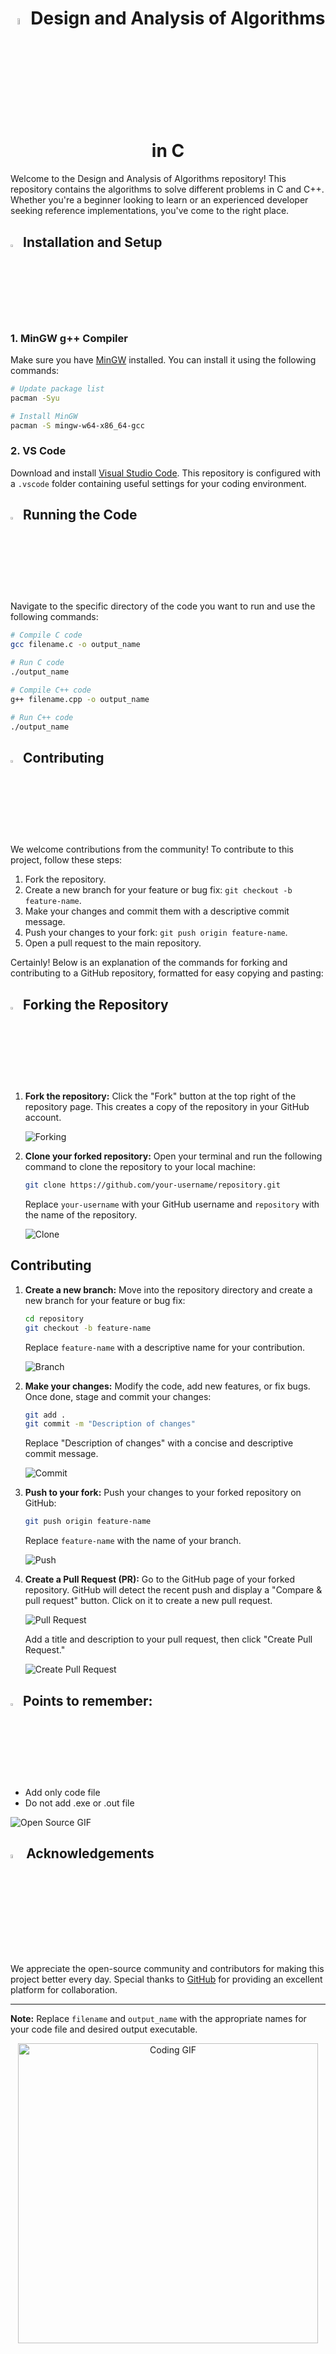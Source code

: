 <div align = "center">
<h1><span> <img src="https://github.com/abhraneel2004/MAKAUT_3rdSem_DSA_AOT/assets/115551450/ef1fc712-8258-4065-a882-abd15e561012" style="width: 5%;"> Design and Analysis of Algorithms in C</h1> </span>
</div>

Welcome to the Design and Analysis of Algorithms repository! This repository contains the algorithms to solve different problems in C and C++. Whether you're a beginner looking to learn or an experienced developer seeking reference implementations, you've come to the right place.

<div>
<h2><span> <img src="https://github.com/abhraneel2004/MAKAUT_3rdSem_DSA_AOT/assets/115551450/6725a58a-baaa-467d-9069-35aab3f3bef6" style="width: 3%;"> Installation and Setup</h2> </span>
</div>

### 1. MinGW g++ Compiler

Make sure you have [MinGW](https://mingw-w64.org/doku.php) installed. You can install it using the following commands:

```bash
# Update package list
pacman -Syu

# Install MinGW
pacman -S mingw-w64-x86_64-gcc
```

### 2. VS Code

Download and install [Visual Studio Code](https://code.visualstudio.com/). This repository is configured with a `.vscode` folder containing useful settings for your coding environment.

<div>
<h2><span> <img src="https://github.com/abhraneel2004/MAKAUT_3rdSem_DSA_AOT/assets/115551450/1c115655-468b-442b-a379-a571ded16107" style="width: 3%;"> Running the Code</h2> </span>
</div>

Navigate to the specific directory of the code you want to run and use the following commands:

```bash
# Compile C code
gcc filename.c -o output_name

# Run C code
./output_name
```

```bash
# Compile C++ code
g++ filename.cpp -o output_name

# Run C++ code
./output_name
```

<div>
<h2><span> <img src="https://github.com/abhraneel2004/MAKAUT_3rdSem_DSA_AOT/assets/115551450/7c437a5b-2f8e-426a-bf5a-290ad2c3d99a" style="width: 3%;"> Contributing</h2> </span>
</div>

We welcome contributions from the community! To contribute to this project, follow these steps:

1. Fork the repository.
2. Create a new branch for your feature or bug fix: `git checkout -b feature-name`.
3. Make your changes and commit them with a descriptive commit message.
4. Push your changes to your fork: `git push origin feature-name`.
5. Open a pull request to the main repository.

Certainly! Below is an explanation of the commands for forking and contributing to a GitHub repository, formatted for easy copying and pasting:


<div>
<h2><span> <img src="https://github.com/abhraneel2004/MAKAUT_3rdSem_DSA_AOT/assets/115551450/ec813301-09b4-4c04-9730-b84df7f2fbd3" style="width: 3%;"> Forking the Repository</h2> </span>
</div>

1. **Fork the repository:** Click the "Fork" button at the top right of the repository page. This creates a copy of the repository in your GitHub account.

   ![Forking](gifs/fork.gif)

2. **Clone your forked repository:** Open your terminal and run the following command to clone the repository to your local machine:

   ```bash
   git clone https://github.com/your-username/repository.git
   ```

   Replace `your-username` with your GitHub username and `repository` with the name of the repository.

   ![Clone](gifs/clone.gif)

## Contributing

1. **Create a new branch:** Move into the repository directory and create a new branch for your feature or bug fix:

   ```bash
   cd repository
   git checkout -b feature-name
   ```

   Replace `feature-name` with a descriptive name for your contribution.

   ![Branch](gifs/branch.gif)

2. **Make your changes:** Modify the code, add new features, or fix bugs. Once done, stage and commit your changes:

   ```bash
   git add .
   git commit -m "Description of changes"
   ```

   Replace "Description of changes" with a concise and descriptive commit message.

   ![Commit](gifs/commit.gif)

3. **Push to your fork:** Push your changes to your forked repository on GitHub:

   ```bash
   git push origin feature-name
   ```

   Replace `feature-name` with the name of your branch.

   ![Push](gifs/push.gif)

4. **Create a Pull Request (PR):** Go to the GitHub page of your forked repository. GitHub will detect the recent push and display a "Compare & pull request" button. Click on it to create a new pull request.

   ![Pull Request](gifs/pull_request.gif)

   Add a title and description to your pull request, then click "Create Pull Request."

   ![Create Pull Request](gifs/create_pr.gif)

<div>
<h2><span> <img src="https://github.com/abhraneel2004/MAKAUT_3rdSem_DSA_AOT/assets/115551450/c65c4a88-e884-45ab-916c-2fe481de6c23" style="width: 3%;"> Points to remember:</h2> </span>
</div>
   
- Add only code file
- Do not add .exe or .out file


![Open Source GIF](gifs/open_source.gif)


<div>
<h2><span> <img src="https://github.com/abhraneel2004/MAKAUT_3rdSem_DSA_AOT/assets/115551450/a8da64a4-fbc7-44ec-97ce-ef38135d0b1a" style="width: 4%;"> Acknowledgements</h2> </span>
</div>

We appreciate the open-source community and contributors for making this project better every day. Special thanks to [GitHub](https://github.com/) for providing an excellent platform for collaboration.

---

**Note:** Replace `filename` and `output_name` with the appropriate names for your code file and desired output executable.

<div align = "center">
<img src="https://media.giphy.com/media/L1R1tvI9svkIWwpVYr/giphy.gif" alt="Coding GIF" style="width: 50vw; overflow:hidden; " >
</div>
